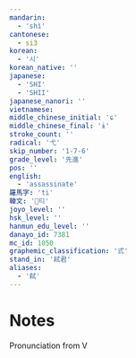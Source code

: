 ```yaml
---
mandarin:
  - 'shì'
cantonese:
  - si3
korean:
  - '시'
korean_native: ''
japanese:
  - 'SHI'
  - 'SHII'
japanese_nanori: ''
vietnamese:
middle_chinese_initial: 'ɕ'
middle_chinese_final: 'ɨ'
stroke_count: ''
radical: '弋'
skip_number: '1-7-6'
grade_level: '先進'
pos: ''
english:
  - 'assassinate'
羅馬字: 'ti'
韓文: '티'
joyo_level: ''
hsk_level: ''
hanmun_edu_level: ''
danayo_id: 7381
mc_id: 1050
graphemic_classification: '式'
stand_in: '弒君'
aliases:
  - '弑'
---
```


# Notes
Pronunciation from V
